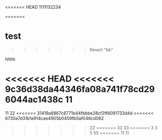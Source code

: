 <<<<<<< HEAD
1111132234

=======
# test
>>>>>>> Revert "bb"

hhhh

<<<<<<< HEAD
<<<<<<< 9c36d38da44346fa08a741f78cd296044ac1438c
11
=======
11
22
<<<<<<< 31419a8867c8771b44fbbbe28cf2ff4091733d4d
<<<<<<< 6730a7d31b1e914cae4905b0459fb0af046cd062
>>>>>>> 22
=======
33
>>>>>>> 33
=======
3
3
5
>>>>>>> 55
=======
11
>>>>>>> 11
